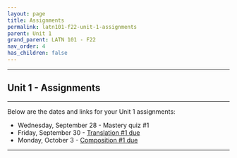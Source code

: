 ```yaml
---
layout: page
title: Assignments
permalink: latn101-f22-unit-1-assignments
parent: Unit 1
grand_parent: LATN 101 - F22
nav_order: 4
has_children: false
---
```


***

## Unit 1 - Assignments

***
 
Below are the dates and links for your Unit 1 assignments:
- Wednesday, September 28 - Mastery quiz #1
- Friday, September 30 - [Translation #1 due](https://docs.google.com/document/d/1FkHv_2zkcwAV2-rCrWA4C5DN5GuWUcEmhE75zYLdRTE/edit)
- Monday, October 3 - [Composition #1 due](https://docs.google.com/document/d/1iUN1cLtUrNO34YJvrPz4ITHmsWGdxznKqQEYk_DjMFk/edit)

***
